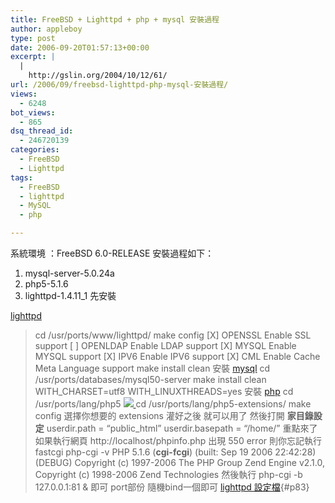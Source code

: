 ```yaml
---
title: FreeBSD + Lighttpd + php + mysql 安裝過程
author: appleboy
type: post
date: 2006-09-20T01:57:13+00:00
excerpt: |
  |
    http://gslin.org/2004/10/12/61/
url: /2006/09/freebsd-lighttpd-php-mysql-安裝過程/
views:
  - 6248
bot_views:
  - 865
dsq_thread_id:
  - 246720139
categories:
  - FreeBSD
  - Lighttpd
tags:
  - FreeBSD
  - lighttpd
  - MySQL
  - php

---
```

系統環境 ：FreeBSD 6.0-RELEASE 安裝過程如下： 

  1. mysql-server-5.0.24a
  2. php5-5.1.6
  3. lighttpd-1.4.11_1 先安裝 

[lighttpd][1] 

> cd /usr/ports/www/lighttpd/ make config [X] OPENSSL Enable SSL support [ ] OPENLDAP Enable LDAP support [X] MYSQL Enable MYSQL support [X] IPV6 Enable IPV6 support [X] CML Enable Cache Meta Language support make install clean  安裝 [mysql][2] cd /usr/ports/databases/mysql50-server make install clean WITH\_CHARSET=utf8 WITH\_LINUXTHREADS=yes 安裝 [php][3] cd /usr/ports/lang/php5 <a target="_blank" href="http://photobucket.com/"><img src="https://i0.wp.com/i108.photobucket.com/albums/n5/appleboy46/blog/1.gif?w=840" data-recalc-dims="1" /> </a> cd /usr/ports/lang/php5-extensions/ make config 選擇你想要的 extensions 灌好之後 就可以用了 然後打開 **家目錄設定** userdir.path = &#8220;public_html&#8221; userdir.basepath = &#8220;/home/&#8221; 重點來了 如果執行網頁 http://localhost/phpinfo.php 出現 550 error 則你忘記執行fastcgi php-cgi -v PHP 5.1.6 (**cgi-fcgi**) (built: Sep 19 2006 22:42:28) (DEBUG) Copyright (c) 1997-2006 The PHP Group Zend Engine v2.1.0, Copyright (c) 1998-2006 Zend Technologies 然後執行 php-cgi -b 127.0.0.1:81 & 即可 port部份 隨機bind一個即可 [lighttpd 設定檔][4]{#p83}

 [1]: http://www.lighttpd.net/ "lighttpd"
 [2]: http://www.mysql.com/ "mysql"
 [3]: http://www.php.net "php"
 [4]: http://blog.wu-boy.com/wp-content/uploads/2007/03/lighttpd.txt